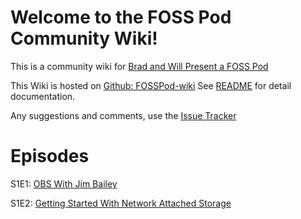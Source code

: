 # Welcome to the FOSS Pod Community Wiki!

This is a community wiki for [Brad and Will Present a FOSS Pod](fosspod.content.town)

This Wiki is hosted on [Github:
FOSSPod-wiki](https://github.com/TurboSB/FOSSPod-wiki) See [README](README.md)
for detail documentation.

Any suggestions and comments, use the [Issue Tracker](https://github.com/TurboSB/FOSSPod-wiki/issues)

# Episodes
S1E1: [OBS With Jim Bailey](S1E1-OBS.md)

S1E2: [Getting Started With Network Attached Storage](S1E2-NAS.md)
